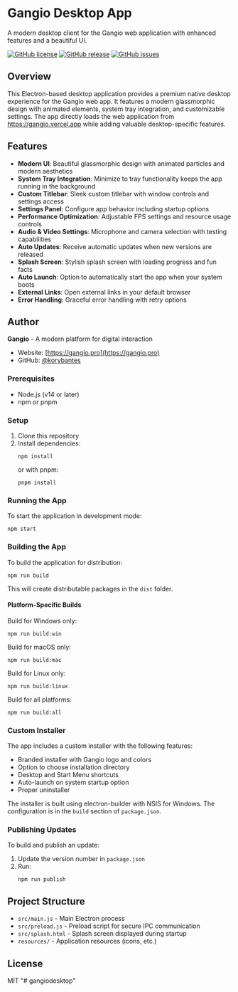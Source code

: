 # Gangio Desktop App

A modern desktop client for the Gangio web application with enhanced features and a beautiful UI.

[![GitHub license](https://img.shields.io/github/license/korybantes/gangio-legacy)](https://github.com/korybantes/gangio-legacy/blob/main/LICENSE)
[![GitHub release](https://img.shields.io/github/v/release/korybantes/gangio-legacy)](https://github.com/korybantes/gangio-legacy/releases/latest)
[![GitHub issues](https://img.shields.io/github/issues/korybantes/gangio-legacy)](https://github.com/korybantes/gangio-legacy/issues)

## Overview

This Electron-based desktop application provides a premium native desktop experience for the Gangio web app. It features a modern glassmorphic design with animated elements, system tray integration, and customizable settings. The app directly loads the web application from https://gangio.vercel.app while adding valuable desktop-specific features.

## Features

- **Modern UI**: Beautiful glassmorphic design with animated particles and modern aesthetics
- **System Tray Integration**: Minimize to tray functionality keeps the app running in the background
- **Custom Titlebar**: Sleek custom titlebar with window controls and settings access
- **Settings Panel**: Configure app behavior including startup options
- **Performance Optimization**: Adjustable FPS settings and resource usage controls
- **Audio & Video Settings**: Microphone and camera selection with testing capabilities
- **Auto Updates**: Receive automatic updates when new versions are released
- **Splash Screen**: Stylish splash screen with loading progress and fun facts
- **Auto Launch**: Option to automatically start the app when your system boots
- **External Links**: Open external links in your default browser
- **Error Handling**: Graceful error handling with retry options

## Author

**Gangio** - A modern platform for digital interaction

- Website: [https://gangio.pro](https://gangio.pro)
- GitHub: [@korybantes](https://github.com/korybantes)

### Prerequisites

- Node.js (v14 or later)
- npm or pnpm

### Setup

1. Clone this repository
2. Install dependencies:
   ```
   npm install
   ```
   or with pnpm:
   ```
   pnpm install
   ```

### Running the App

To start the application in development mode:

```
npm start
```

### Building the App

To build the application for distribution:

```
npm run build
```

This will create distributable packages in the `dist` folder.

#### Platform-Specific Builds

Build for Windows only:
```
npm run build:win
```

Build for macOS only:
```
npm run build:mac
```

Build for Linux only:
```
npm run build:linux
```

Build for all platforms:
```
npm run build:all
```

### Custom Installer

The app includes a custom installer with the following features:

- Branded installer with Gangio logo and colors
- Option to choose installation directory
- Desktop and Start Menu shortcuts
- Auto-launch on system startup option
- Proper uninstaller

The installer is built using electron-builder with NSIS for Windows. The configuration is in the `build` section of `package.json`.

### Publishing Updates

To build and publish an update:

1. Update the version number in `package.json`
2. Run:
   ```
   npm run publish
   ```

## Project Structure

- `src/main.js` - Main Electron process
- `src/preload.js` - Preload script for secure IPC communication
- `src/splash.html` - Splash screen displayed during startup
- `resources/` - Application resources (icons, etc.)

## License

MIT
"# gangiodesktop" 
